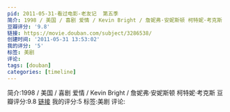 ```yaml
---
pid: 2011-05-31-看过电影-老友记  第五季
简介: 1998 / 美国 / 喜剧 爱情 / Kevin Bright / 詹妮弗·安妮斯顿 柯特妮·考克斯
豆瓣评分: '9.8'
链接: https://movie.douban.com/subject/3286538/
创建时间: '2011-05-31 13:53:02'
我的评分: '5'
标签: 美剧
评论:
tags: [douban]
categories: [timeline]
---
```

简介:1998 / 美国 / 喜剧 爱情 / Kevin Bright / 詹妮弗·安妮斯顿 柯特妮·考克斯
豆瓣评分:9.8
[链接](https://movie.douban.com/subject/3286538/)
我的评分:5
标签:美剧
评论:

